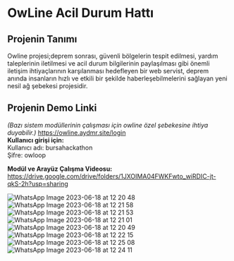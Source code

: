 # OwLine Acil Durum Hattı
## Projenin Tanımı
Owline projesi;deprem sonrası, güvenli bölgelerin tespit edilmesi, yardım taleplerinin iletilmesi ve acil durum bilgilerinin paylaşılması gibi önemli iletişim ihtiyaçlarının karşılanması hedefleyen bir web servist, deprem anında insanların hızlı ve etkili bir şekilde haberleşebilmelerini sağlayan yeni nesil ağ şebekesi projesidir.
## Projenin Demo Linki  
_(Bazı sistem modüllerinin çalışması için owline özel şebekesine ihtiya duyabilir.)_
https://owline.aydmr.site/login  
__Kullanıcı girişi için:__   
Kullanıcı adı: bursahackathon  
Şifre: owloop  

__Modül ve Arayüz Çalışma Videosu:__  
https://drive.google.com/drive/folders/1JXOIMA04FWKFwto_wiRDIC-jt-qkS-2h?usp=sharing  
  
![WhatsApp Image 2023-06-18 at 12 20 48](https://github.com/humeyracengizz/OwLine/assets/83345306/1c494ec9-64ec-4556-9b87-19c86dd7eabd)  
![WhatsApp Image 2023-06-18 at 12 21 58](https://github.com/humeyracengizz/OwLine/assets/83345306/3ec80bec-f6f4-47cd-ac62-97acacf20008)  
![WhatsApp Image 2023-06-18 at 12 21 53](https://github.com/humeyracengizz/OwLine/assets/83345306/75a21667-8d2e-4c60-a333-bdfb8ffe0f56)  
![WhatsApp Image 2023-06-18 at 12 21 01](https://github.com/humeyracengizz/OwLine/assets/83345306/54bd8e4d-9ba5-4adb-92d8-58922ccb3925)  
![WhatsApp Image 2023-06-18 at 12 20 49](https://github.com/humeyracengizz/OwLine/assets/83345306/b3f65019-1c32-4225-91a1-be2c6552ec69)  
![WhatsApp Image 2023-06-18 at 12 22 15](https://github.com/humeyracengizz/OwLine/assets/83345306/e8bc6c83-e7f7-4dbc-8a5e-c51be65224f0)  
![WhatsApp Image 2023-06-18 at 12 25 08](https://github.com/humeyracengizz/OwLine/assets/83345306/fe81570f-8ccd-412b-98ec-ae61d46e4d0d)  
![WhatsApp Image 2023-06-18 at 12 24 11](https://github.com/humeyracengizz/OwLine/assets/83345306/5e67784c-4fe9-4f47-b9e0-659d2cef1063)  









